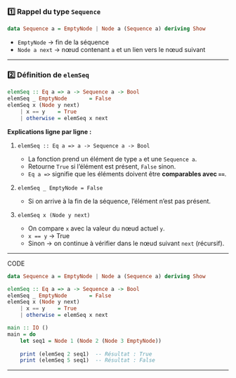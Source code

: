

### 1️⃣ Rappel du type `Sequence`

```haskell
data Sequence a = EmptyNode | Node a (Sequence a) deriving Show
```

* `EmptyNode` → fin de la séquence
* `Node a next` → nœud contenant `a` et un lien vers le nœud suivant

---

### 2️⃣ Définition de `elemSeq`

```haskell
elemSeq :: Eq a => a -> Sequence a -> Bool
elemSeq _ EmptyNode       = False
elemSeq x (Node y next)
    | x == y    = True
    | otherwise = elemSeq x next
```

**Explications ligne par ligne :**

1. `elemSeq :: Eq a => a -> Sequence a -> Bool`

   * La fonction prend un élément de type `a` et une `Sequence a`.
   * Retourne `True` si l’élément est présent, `False` sinon.
   * `Eq a =>` signifie que les éléments doivent être **comparables avec `==`**.

2. `elemSeq _ EmptyNode = False`

   * Si on arrive à la fin de la séquence, l’élément n’est pas présent.

3. `elemSeq x (Node y next)`

   * On compare `x` avec la valeur du nœud actuel `y`.
   * `x == y` → True
   * Sinon → on continue à vérifier dans le nœud suivant `next` (récursif).

---
CODE 

```haskell
data Sequence a = EmptyNode | Node a (Sequence a) deriving Show

elemSeq :: Eq a => a -> Sequence a -> Bool
elemSeq _ EmptyNode       = False
elemSeq x (Node y next)
    | x == y    = True
    | otherwise = elemSeq x next

main :: IO ()
main = do
    let seq1 = Node 1 (Node 2 (Node 3 EmptyNode))
    
    print (elemSeq 2 seq1)  -- Résultat : True
    print (elemSeq 5 seq1)  -- Résultat : False
```

---
